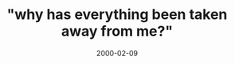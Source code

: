 ---
layout: base.njk
title : '&#34;why has everything been taken away from me?&#34;' 
view_title : '&#34;why has everything been taken away from me?&#34;' 
year : '2000' 
date : '2000-02-09' 
img_file : '/drawing/whyhas.png' 
html_file : 'whyhas' 
next_html : 'thehuman.html' 
year_order : '148' 
permalink : "title/{{html_file}}.html"
---